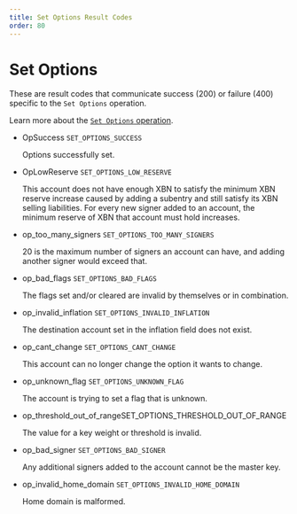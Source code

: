 ```yaml
---
title: Set Options Result Codes
order: 80
---
```


# Set Options

These are result codes that communicate success \(200\) or failure \(400\) specific to the `Set Options` operation.

Learn more about the [`Set Options` operation](../../../../start/list-of-operations.md#set-options).

* OpSuccess `SET_OPTIONS_SUCCESS`

  Options successfully set.

* OpLowReserve `SET_OPTIONS_LOW_RESERVE`

  This account does not have enough XBN to satisfy the minimum XBN reserve increase caused by adding a subentry and still satisfy its XBN selling liabilities. For every new signer added to an account, the minimum reserve of XBN that account must hold increases.

* op\_too\_many\_signers `SET_OPTIONS_TOO_MANY_SIGNERS`

  20 is the maximum number of signers an account can have, and adding another signer would exceed that.

* op\_bad\_flags `SET_OPTIONS_BAD_FLAGS`

  The flags set and/or cleared are invalid by themselves or in combination.

* op\_invalid\_inflation `SET_OPTIONS_INVALID_INFLATION`

  The destination account set in the inflation field does not exist.

* op\_cant\_change `SET_OPTIONS_CANT_CHANGE`

  This account can no longer change the option it wants to change.

* op\_unknown\_flag `SET_OPTIONS_UNKNOWN_FLAG`

  The account is trying to set a flag that is unknown.

* op\_threshold\_out\_of\_rangeSET\_OPTIONS\_THRESHOLD\_OUT\_OF\_RANGE

  The value for a key weight or threshold is invalid.

* op\_bad\_signer `SET_OPTIONS_BAD_SIGNER`

  Any additional signers added to the account cannot be the master key.

* op\_invalid\_home\_domain `SET_OPTIONS_INVALID_HOME_DOMAIN`

  Home domain is malformed.


